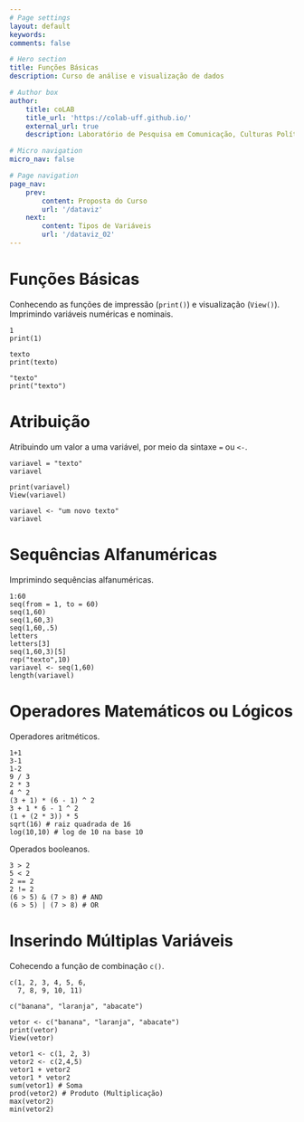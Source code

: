 ```yaml
---
# Page settings
layout: default
keywords:
comments: false

# Hero section
title: Funções Básicas
description: Curso de análise e visualização de dados

# Author box
author:
    title: coLAB
    title_url: 'https://colab-uff.github.io/'
    external_url: true
    description: Laboratório de Pesquisa em Comunicação, Culturas Políticas e Economia da Colaboração

# Micro navigation
micro_nav: false

# Page navigation
page_nav:
    prev:
        content: Proposta do Curso
        url: '/dataviz'
    next:
        content: Tipos de Variáveis
        url: '/dataviz_02'
---
```


# Funções Básicas

Conhecendo as funções de impressão (`print()`) e visualização (`View()`).
Imprimindo variáveis numéricas e nominais.

```
1
print(1)

texto
print(texto)

"texto"
print("texto")
```

# Atribuição

Atribuindo um valor a uma variável, por meio da sintaxe `=` ou `<-`.

```
variavel = "texto"
variavel

print(variavel)
View(variavel)

variavel <- "um novo texto"
variavel
```

# Sequências Alfanuméricas

Imprimindo sequências alfanuméricas.

```
1:60
seq(from = 1, to = 60)
seq(1,60)
seq(1,60,3)
seq(1,60,.5)
letters
letters[3]
seq(1,60,3)[5]
rep("texto",10)
variavel <- seq(1,60)
length(variavel)
```

# Operadores Matemáticos ou Lógicos

Operadores aritméticos.

```
1+1
3-1
1-2
9 / 3
2 * 3
4 ^ 2
(3 + 1) * (6 - 1) ^ 2
3 + 1 * 6 - 1 ^ 2
(1 + (2 * 3)) * 5
sqrt(16) # raiz quadrada de 16
log(10,10) # log de 10 na base 10
```

Operados booleanos.

```
3 > 2
5 < 2
2 == 2
2 != 2
(6 > 5) & (7 > 8) # AND
(6 > 5) | (7 > 8) # OR
```

# Inserindo Múltiplas Variáveis

Cohecendo a função de combinação `c()`.

```
c(1, 2, 3, 4, 5, 6,
  7, 8, 9, 10, 11)

c("banana", "laranja", "abacate")

vetor <- c("banana", "laranja", "abacate")
print(vetor)
View(vetor)

vetor1 <- c(1, 2, 3)
vetor2 <- c(2,4,5)
vetor1 + vetor2
vetor1 * vetor2
sum(vetor1) # Soma
prod(vetor2) # Produto (Multiplicação)
max(vetor2)
min(vetor2)
```

